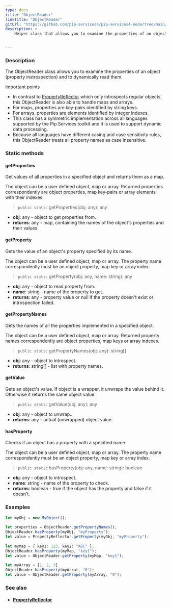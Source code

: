 ```yaml
---
type: docs
title: "ObjectReader"
linkTitle: "ObjectReader"
gitUrl: "https://github.com/pip-services4/pip-services4-node/tree/main/pip-services4-commons-node"
description: >
    Helper class that allows you to examine the properties of an object (property instrospection) and to dynamically read them.


---
```


### Description

The ObjectReader class allows you to examine the properties of an object (property instrospection) and to dynamically read them.

Important points

- In contrast to [PropertyReflector](../property_reflector) which only introspects regular objects, this ObjectReader is also able to handle maps and arrays.
- For maps, properties are key-pairs identified by string keys.
- For arrays, properties are elements identified by integer indexes.
- This class has a symmetric implementation across all languages supported by the Pip.Services toolkit and it is used to support dynamic data processing.
- Because all languages have different casing and case sensitivity rules, this ObjectReader treats all property names as case insensitive.

### Static methods

#### getProperties
Get values of all properties in a specified object
and returns them as a map.

The object can be a user defined object, map or array.
Returned properties correspondently are object properties,
map key-pairs or array elements with their indexes.

> `public static` getProperties(obj: any): any

- **obj**: any - object to get properties from.
- **returns**: any - map, containing the names of the object's properties and their values.

#### getProperty
Gets the value of an object's property specified by its name.

The object can be a user defined object, map or array.
The property name correspondently must be an object property,
map key or array index.

> `public static` getProperty(obj: any, name: string): any

- **obj**: any - object to read property from.
- **name**: string - name of the property to get.
- **returns**: any - property value or null if  the property doesn't exist or introspection failed.

#### getPropertyNames
Gets the names of all the properties implemented in a specified object.
 
The object can be a user defined object, map or array.
Returned property names correspondently are object properties,
map keys or array indexes.

> `public static` getPropertyNames(obj: any): string[]

- **obj**: any - object to introspect.
- **returns**: string[] - list with property names.

#### getValue
Gets an object's value.
If object is a wrapper, it unwraps the value behind it. 
Otherwise it returns the same object value.

> `public static` getValue(obj: any): any

- **obj**: any - object to unwrap..
- **returns**: any - actual (unwrapped) object value. 

#### hasProperty
Checks if an object has a property with a specified name.

The object can be a user defined object, map or array.
The property name correspondently must be an object property,
map key or array index.

> `public static` hasProperty(obj: any, name: string): boolean

- **obj**: any - object to introspect.
- **name**: string - name of the property to check.
- **returns**: boolean - true if the object has the property and false if it doesn't.

### Examples

```typescript
let myObj = new MyObject();
    
let properties = ObjectReader.getPropertyNames();
ObjectReader.hasProperty(myObj, "myProperty");
let value = PropertyReflector.getProperty(myObj, "myProperty");
     
let myMap = { key1: 123, key2: "ABC" };
ObjectReader.hasProperty(myMap, "key1");
let value = ObjectReader.getProperty(myMap, "key1");
    
let myArray = [1, 2, 3]
ObjectReader.hasProperty(myArrat, "0");
let value = ObjectReader.getProperty(myArray, "0");

```

### See also
- #### [PropertyReflector](../property_reflector)
